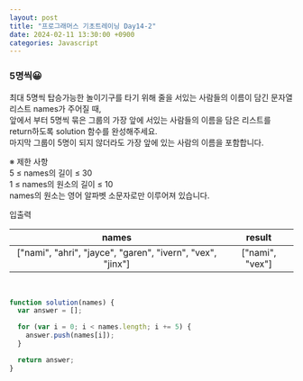```yaml
---
layout: post
title: "프로그래머스 기초트레이닝 Day14-2"
date: 2024-02-11 13:30:00 +0900
categories: Javascript
---
```


### 5명씩😀

최대 5명씩 탑승가능한 놀이기구를 타기 위해 줄을 서있는 사람들의 이름이 담긴 문자열 리스트 names가 주어질 때,<br>
앞에서 부터 5명씩 묶은 그룹의 가장 앞에 서있는 사람들의 이름을 담은 리스트를 return하도록 solution 함수를 완성해주세요.<br>
마지막 그룹이 5명이 되지 않더라도 가장 앞에 있는 사람의 이름을 포함합니다.<br>

※ 제한 사항<br>
5 ≤ names의 길이 ≤ 30<br>
1 ≤ names의 원소의 길이 ≤ 10<br>
names의 원소는 영어 알파벳 소문자로만 이루어져 있습니다.<br>

입출력 <br>

|                           names                            |     result      |
| :--------------------------------------------------------: | :-------------: |
| ["nami", "ahri", "jayce", "garen", "ivern", "vex", "jinx"] | ["nami", "vex"] |

<br>

```javascript
function solution(names) {
  var answer = [];

  for (var i = 0; i < names.length; i += 5) {
    answer.push(names[i]);
  }

  return answer;
}
```
